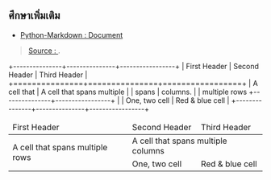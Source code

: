 

## ศึกษาเพิ่มเติม

- [Python-Markdown : Document](https://python-markdown.github.io/sitemap.html)

> [Source : ](https://).




 +---------------+---------------+-----------------+
 | First Header  | Second Header | Third Header |
 +===============+===============+=================+
    | A cell that   | A cell that spans multiple      |
    | spans         | columns.                        |
    | multiple rows +---------------+-----------------+
    |               | One, two cell | Red & blue cell |
    +---------------+---------------+-----------------+

<table>
<thead>
<tr>
<td>First Header</td>
<td>Second Header</td>
<td>Third Header</td>
</tr>
</thead>
<tbody>
<tr>
<td rowspan="2">A cell that spans multiple rows</td>
<td colspan="2">A cell that spans multiple columns</td>
</tr>
<tr>
<td>One, two cell</td>

<td>Red & blue cell</td>

</tr>

</tbody>

</table>
<!--stackedit_data:
eyJoaXN0b3J5IjpbMTM5ODQ4NjcxNSwtMTA0MTUzMDQ1Nl19
-->